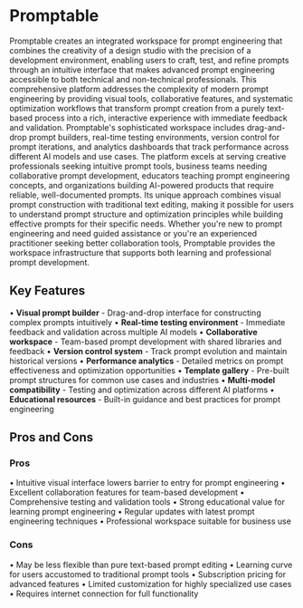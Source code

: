 # Promptable

Promptable creates an integrated workspace for prompt engineering that combines the creativity of a design studio with the precision of a development environment, enabling users to craft, test, and refine prompts through an intuitive interface that makes advanced prompt engineering accessible to both technical and non-technical professionals. This comprehensive platform addresses the complexity of modern prompt engineering by providing visual tools, collaborative features, and systematic optimization workflows that transform prompt creation from a purely text-based process into a rich, interactive experience with immediate feedback and validation. Promptable's sophisticated workspace includes drag-and-drop prompt builders, real-time testing environments, version control for prompt iterations, and analytics dashboards that track performance across different AI models and use cases. The platform excels at serving creative professionals seeking intuitive prompt tools, business teams needing collaborative prompt development, educators teaching prompt engineering concepts, and organizations building AI-powered products that require reliable, well-documented prompts. Its unique approach combines visual prompt construction with traditional text editing, making it possible for users to understand prompt structure and optimization principles while building effective prompts for their specific needs. Whether you're new to prompt engineering and need guided assistance or you're an experienced practitioner seeking better collaboration tools, Promptable provides the workspace infrastructure that supports both learning and professional prompt development.

## Key Features

• **Visual prompt builder** - Drag-and-drop interface for constructing complex prompts intuitively
• **Real-time testing environment** - Immediate feedback and validation across multiple AI models
• **Collaborative workspace** - Team-based prompt development with shared libraries and feedback
• **Version control system** - Track prompt evolution and maintain historical versions
• **Performance analytics** - Detailed metrics on prompt effectiveness and optimization opportunities
• **Template gallery** - Pre-built prompt structures for common use cases and industries
• **Multi-model compatibility** - Testing and optimization across different AI platforms
• **Educational resources** - Built-in guidance and best practices for prompt engineering

## Pros and Cons

### Pros
• Intuitive visual interface lowers barrier to entry for prompt engineering
• Excellent collaboration features for team-based development
• Comprehensive testing and validation tools
• Strong educational value for learning prompt engineering
• Regular updates with latest prompt engineering techniques
• Professional workspace suitable for business use

### Cons
• May be less flexible than pure text-based prompt editing
• Learning curve for users accustomed to traditional prompt tools
• Subscription pricing for advanced features
• Limited customization for highly specialized use cases
• Requires internet connection for full functionality